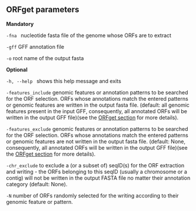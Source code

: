## ORFget parameters


<b>Mandatory</b>

  ```-fna ```                 nucleotide fasta file of the genome whose ORFs are to extract


 ```-gff```                  GFF annotation file


  ````-o````                 root name of the output fasta

<b>Optional</b>


  ```-h, --help ```           shows this help message and exits

 
  ```-features_include```  genomic features or annotation patterns 
                           to be searched for the ORF selection.
ORFs whose annotations match the entered patterns or genomic features 
are written in the output fasta file. (default: all genomic features present in 
  the input GFF, consequently, all annotated ORFs will be written in the output
GFF file)(see the [ORFget section](./orfget_run.md) for more details).


  ```-features_exclude```  genomic features or annotation patterns 
                           to be searched for the ORF selection.
ORFs whose annotations match the entered patterns or genomic features 
are not written in the output fasta file. (default: None, consequently, 
  all annotated ORFs will be written in the output GFF file)(see the
  [ORFget section](./orfget_run.md) for more details).



  ```-chr_exclude```  to exclude a (or a subset of) seqID(s) for the ORF
extraction and writing - the ORFs belonging to this seqID (usually a chromosome
  or a contig) will not be written in the output FASTA file no matter their
  annotation category (default: None). 


  ```-N```       number of ORFs randomly selected for the writing according
to their genomic feature or pattern.


